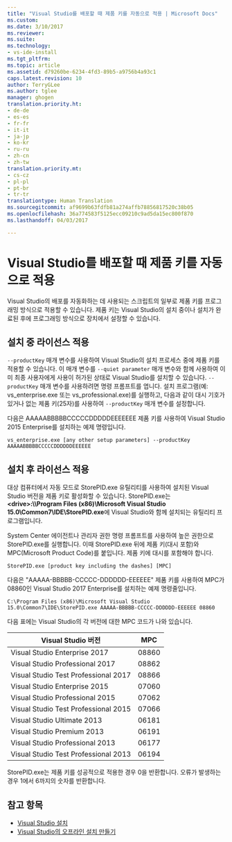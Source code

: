 ```yaml
---
title: "Visual Studio를 배포할 때 제품 키를 자동으로 적용 | Microsoft Docs"
ms.custom: 
ms.date: 3/10/2017
ms.reviewer: 
ms.suite: 
ms.technology:
- vs-ide-install
ms.tgt_pltfrm: 
ms.topic: article
ms.assetid: d79260be-6234-4fd3-89b5-a9756b4a93c1
caps.latest.revision: 10
author: TerryGLee
ms.author: tglee
manager: ghogen
translation.priority.ht:
- de-de
- es-es
- fr-fr
- it-it
- ja-jp
- ko-kr
- ru-ru
- zh-cn
- zh-tw
translation.priority.mt:
- cs-cz
- pl-pl
- pt-br
- tr-tr
translationtype: Human Translation
ms.sourcegitcommit: af9699b63fdfb81a274affb78856817520c38b05
ms.openlocfilehash: 36a774583f5125ecc09210c9ad5da15ec800f870
ms.lasthandoff: 04/03/2017

---
```

# <a name="automatically-apply-product-keys-when-deploying-visual-studio"></a>Visual Studio를 배포할 때 제품 키를 자동으로 적용
Visual Studio의 배포를 자동화하는 데 사용되는 스크립트의 일부로 제품 키를 프로그래밍 방식으로 적용할 수 있습니다. 제품 키는 Visual Studio의 설치 중이나 설치가 완료된 후에 프로그래밍 방식으로 장치에서 설정할 수 있습니다.  

## <a name="apply-the-license-during-installation"></a>설치 중 라이선스 적용  
 `--productKey` 매개 변수를 사용하여 Visual Studio의 설치 프로세스 중에 제품 키를 적용할 수 있습니다. 이 매개 변수를 `--quiet parameter` 매개 변수와 함께 사용하여 이미 최종 사용자에게 사용이 허가된 상태로 Visual Studio를 설치할 수 있습니다. `--productKey` 매개 변수를 사용하려면 명령 프롬프트를 엽니다. 설치 프로그램(예: vs_enterprise.exe 또는 vs_professional.exe)를 실행하고, 다음과 같이 대시 기호가 있거나 없는 제품 키(25자)를 사용하여 `--productKey` 매개 변수를 설정합니다.  

 다음은 AAAAABBBBBCCCCCDDDDDEEEEEEE 제품 키를 사용하여 Visual Studio 2015 Enterprise를 설치하는 예제 명령입니다.  

 `vs_enterprise.exe [any other setup parameters] --productKey AAAAABBBBBCCCCCDDDDDDEEEEEE`  

## <a name="apply-the-license-after-installation"></a>설치 후 라이선스 적용  
 대상 컴퓨터에서 자동 모드로 StorePID.exe 유틸리티를 사용하여 설치된 Visual Studio 버전을 제품 키로 활성화할 수 있습니다. StorePID.exe는 **\<drive>:\\\Program Files (x86)\Microsoft Visual Studio 15.0\Common7\IDE\StorePID.exe**에 Visual Studio와 함께 설치되는 유틸리티 프로그램입니다.  

 System Center 에이전트나 관리자 권한 명령 프롬프트를 사용하여 높은 권한으로 StorePID.exe를 실행합니다. 이때 StorePID.exe 뒤에 제품 키(대시 포함)와 MPC(Microsoft Product Code)를 붙입니다. 제품 키에 대시를 포함해야 합니다.  

 `StorePID.exe [product key including the dashes] [MPC]`  

 다음은 "AAAAA-BBBBB-CCCCC-DDDDDD-EEEEEE" 제품 키를 사용하여 MPC가 08860인 Visual Studio 2017 Enterprise를 설치하는 예제 명령줄입니다.  

 `C:\Program Files (x86)\Microsoft Visual Studio 15.0\Common7\IDE\StorePID.exe AAAAA-BBBBB-CCCCC-DDDDDD-EEEEEE 08860`  

 다음 표에는 Visual Studio의 각 버전에 대한 MPC 코드가 나와 있습니다.  

|Visual Studio 버전 | MPC |  
|---------------------------|---------|
|Visual Studio Enterprise 2017|08860|  
|Visual Studio Professional 2017|08862|  
|Visual Studio Test Professional 2017|08866|
|Visual Studio Enterprise 2015|07060|  
|Visual Studio Professional 2015|07062|  
|Visual Studio Test Professional 2015|07066|  
|Visual Studio Ultimate 2013|06181|  
|Visual Studio Premium 2013|06191|  
|Visual Studio Professional 2013|06177|  
|Visual Studio Test Professional 2013|06194|  

StorePID.exe는 제품 키를 성공적으로 적용한 경우 0을 반환합니다. 오류가 발생하는 경우 1에서 6까지의 숫자를 반환합니다.  

## <a name="see-also"></a>참고 항목  
 * [Visual Studio 설치](../install/install-visual-studio.md)
 * [Visual Studio의 오프라인 설치 만들기](../install/create-an-offline-installation-of-visual-studio.md)

